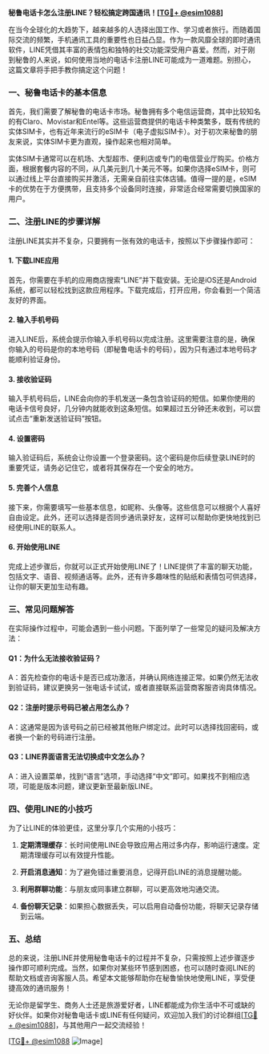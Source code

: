 **秘鲁电话卡怎么注册LINE？轻松搞定跨国通讯！[[TG💪+ @esim1088](https://t.me/s/esim1088)]**

在当今全球化的大趋势下，越来越多的人选择出国工作、学习或者旅行。而随着国际交流的频繁，手机通讯工具的重要性也日益凸显。作为一款风靡全球的即时通讯软件，LINE凭借其丰富的表情包和独特的社交功能深受用户喜爱。然而，对于刚到秘鲁的人来说，如何使用当地的电话卡注册LINE可能成为一道难题。别担心，这篇文章将手把手教你搞定这个问题！

### **一、秘鲁电话卡的基本信息**

首先，我们需要了解秘鲁的电话卡市场。秘鲁拥有多个电信运营商，其中比较知名的有Claro、Movistar和Entel等。这些运营商提供的电话卡种类繁多，既有传统的实体SIM卡，也有近年来流行的eSIM卡（电子虚拟SIM卡）。对于初次来秘鲁的朋友来说，实体SIM卡更为直观，操作起来也相对简单。

实体SIM卡通常可以在机场、大型超市、便利店或专门的电信营业厅购买。价格方面，根据套餐内容的不同，从几美元到几十美元不等。如果你选择eSIM卡，则可以通过线上平台直接购买并激活，无需亲自前往实体店铺。值得一提的是，eSIM卡的优势在于方便携带，且支持多个设备同时连接，非常适合经常需要切换国家的用户。

### **二、注册LINE的步骤详解**

注册LINE其实并不复杂，只要拥有一张有效的电话卡，按照以下步骤操作即可：

#### **1. 下载LINE应用**
首先，你需要在手机的应用商店搜索“LINE”并下载安装。无论是iOS还是Android系统，都可以轻松找到这款应用程序。下载完成后，打开应用，你会看到一个简洁友好的界面。

#### **2. 输入手机号码**
进入LINE后，系统会提示你输入手机号码以完成注册。这里需要注意的是，确保你输入的号码是你的本地号码（即秘鲁电话卡的号码），因为只有通过本地号码才能顺利验证身份。

#### **3. 接收验证码**
输入手机号码后，LINE会向你的手机发送一条包含验证码的短信。如果你使用的电话卡信号良好，几分钟内就能收到这条短信。如果超过五分钟还未收到，可以尝试点击“重新发送验证码”按钮。

#### **4. 设置密码**
输入验证码后，系统会让你设置一个登录密码。这个密码是你后续登录LINE时的重要凭证，请务必记住它，或者将其保存在一个安全的地方。

#### **5. 完善个人信息**
接下来，你需要填写一些基本信息，如昵称、头像等。这些信息可以根据个人喜好自由设定。此外，还可以选择是否同步通讯录好友，这样可以帮助你更快地找到已经使用LINE的联系人。

#### **6. 开始使用LINE**
完成上述步骤后，你就可以正式开始使用LINE了！LINE提供了丰富的聊天功能，包括文字、语音、视频通话等。此外，还有许多趣味性的贴纸和表情包可供选择，让你的聊天更加生动有趣。

### **三、常见问题解答**

在实际操作过程中，可能会遇到一些小问题。下面列举了一些常见的疑问及解决方法：

#### **Q1：为什么无法接收验证码？**
A：首先检查你的电话卡是否已成功激活，并确认网络连接正常。如果仍然无法收到验证码，建议更换另一张电话卡试试，或者直接联系运营商客服咨询具体情况。

#### **Q2：注册时提示号码已被占用怎么办？**
A：这通常是因为该号码之前已经被其他账户绑定过。此时可以选择找回密码，或者换一个新的号码进行注册。

#### **Q3：LINE界面语言无法切换成中文怎么办？**
A：进入设置菜单，找到“语言”选项，手动选择“中文”即可。如果找不到相应选项，可能是版本问题，建议更新至最新版LINE。

### **四、使用LINE的小技巧**

为了让LINE的体验更佳，这里分享几个实用的小技巧：

1. **定期清理缓存**：长时间使用LINE会导致应用占用过多内存，影响运行速度。定期清理缓存可以有效提升性能。
   
2. **开启消息通知**：为了避免错过重要消息，记得开启LINE的消息提醒功能。

3. **利用群聊功能**：与朋友或同事建立群聊，可以更高效地沟通交流。

4. **备份聊天记录**：如果担心数据丢失，可以启用自动备份功能，将聊天记录存储到云端。

### **五、总结**

总的来说，注册LINE并使用秘鲁电话卡的过程并不复杂，只需按照上述步骤逐步操作即可顺利完成。当然，如果你对某些环节感到困惑，也可以随时查阅LINE的帮助文档或咨询客服人员。希望本文能够帮助你在秘鲁愉快地使用LINE，享受便捷高效的通讯服务！

无论你是留学生、商务人士还是旅游爱好者，LINE都能成为你生活中不可或缺的好伙伴。如果你对秘鲁电话卡或LINE有任何疑问，欢迎加入我们的讨论群组[[TG💪+ @esim1088](https://t.me/s/esim1088)]，与其他用户一起交流经验！

[[TG💪+ @esim1088](https://t.me/s/esim1088) ![Image](https://i.postimg.cc/4NQfJmqS/Snipaste-2025-05-13-00-14-12.png)]
